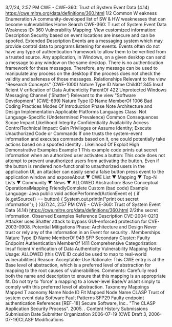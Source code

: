 3/7/24, 2:57 PM CWE - CWE-360: Trust of System Event Data (4.14)
https://cwe.mitre.org/data/deﬁnitions/360.html 1/2
Common W eakness Enumeration
A community-developed list of SW & HW weaknesses that can become
vulnerabilities
Home Search
CWE-360: T rust of System Event Data
Weakness ID: 360
Vulnerability Mapping: 
View customized information:
 Description
Security based on event locations are insecure and can be spoofed.
 Extended Description
Events are a messaging system which may provide control data to programs listening for events. Events often do not have any type
of authentication framework to allow them to be verified from a trusted source. Any application, in Windows, on a given desktop can
send a message to any window on the same desktop. There is no authentication framework for these messages. Therefore, any
message can be used to manipulate any process on the desktop if the process does not check the validity and safeness of those
messages.
 Relationships
 Relevant to the view "Research Concepts" (CWE-1000)
Nature Type ID Name
ChildOf 345 Insuf ficient V erification of Data Authenticity
ParentOf 422 Unprotected Windows Messaging Channel ('Shatter')
 Relevant to the view "Software Development" (CWE-699)
Nature Type ID Name
MemberOf 1006 Bad Coding Practices
 Modes Of Introduction
Phase Note
Architecture and Design
Implementation
 Applicable Platforms
Languages
Class: Not Language-Specific (Undetermined Prevalence)
 Common Consequences
Scope Impact Likelihood
Integrity
Confidentiality
Availability
Access ControlTechnical Impact: Gain Privileges or Assume Identity; Execute Unauthorized Code or Commands
If one trusts the system-event information and executes commands based on it, one could
potentially take actions based on a spoofed identity .
 Likelihood Of Exploit
High
 Demonstrative Examples
Example 1
This example code prints out secret information when an authorized user activates a button:
This code does not attempt to prevent unauthorized users from activating the button. Even if the button is rendered non-functional to
unauthorized users in the application UI, an attacker can easily send a false button press event to the application window and exposeAbout ▼ CWE List ▼ Mapping ▼ Top-N Lists ▼ Community ▼ News ▼
ALLOWED
Abstraction: Base
Conceptual OperationalMapping
FriendlyComplete Custom
(bad code) Example Language: Java 
public void actionPerformed(ActionEvent e) {
if (e.getSource() == button) {
System.out.println("print out secret information");
}
}3/7/24, 2:57 PM CWE - CWE-360: Trust of System Event Data (4.14)
https://cwe.mitre.org/data/deﬁnitions/360.html 2/2the secret information.
 Observed Examples
Reference Description
CVE-2004-0213 Attacker uses Shatter attack to bypass GUI-enforced protection for CVE-2003-0908.
 Potential Mitigations
Phase: Architecture and Design
Never trust or rely any of the information in an Event for security .
 Memberships
Nature Type ID Name
MemberOf 949 SFP Secondary Cluster: Faulty Endpoint Authentication
MemberOf 1411 Comprehensive Categorization: Insuf ficient V erification of Data Authenticity
 Vulnerability Mapping Notes
Usage: ALLOWED (this CWE ID could be used to map to real-world vulnerabilities)
Reason: Acceptable-Use
Rationale:
This CWE entry is at the Base level of abstraction, which is a preferred level of abstraction for mapping to the root causes of
vulnerabilities.
Comments:
Carefully read both the name and description to ensure that this mapping is an appropriate fit. Do not try to 'force' a mapping to a
lower-level Base/V ariant simply to comply with this preferred level of abstraction.
 Taxonomy Mappings
Mapped T axonomy Name Node ID Fit Mapped Node Name
CLASP Trust of system event data
Software Fault Patterns SFP29 Faulty endpoint authentication
 References
[REF-18] Secure Software, Inc.. "The CLASP Application Security Process". 2005.
.
 Content History
 Submissions
Submission Date Submitter Organization
2006-07-19
(CWE Draft 3, 2006-07-19)CLASP
 Modifications
